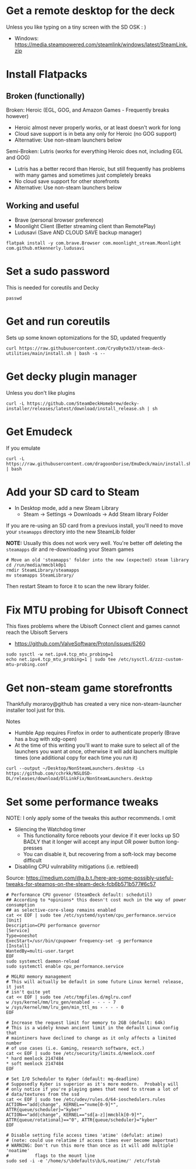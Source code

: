 # Get a remote desktop for the deck
Unless you like typing on a tiny screen with the SD OSK : )
* Windows: https://media.steampowered.com/steamlink/windows/latest/SteamLink.zip

# Install Flatpacks
## Broken (functionally)
Broken: Heroic (EGL, GOG, and Amazon Games - Frequently breaks however)
  - Heroic almost never properly works, or at least doesn't work for long
  - Cloud save support is in beta any only for Heroic (no GOG support)
  - Alternative: Use non-steam launchers below

Semi-Broken: Lutris (works for everything Heroic does not, including EGL and GOG)
  - Lutris has a better record than Heroic, but still frequently has problems with many games and sometimes just completely breaks
  - No cloud save support for other storefronts
  - Alternative: Use non-steam launchers below
## Working and useful
* Brave  (personal browser preference)
* Moonlight Client (Better streaming client than RemotePlay)
* Ludusavi (Save AND CLOUD SAVE backup manager)
```
flatpak install -y com.brave.Browser com.moonlight_stream.Moonlight com.github.mtkennerly.ludusavi
```

# Set a sudo password
This is needed for coreutils and Decky
```
passwd
```

# Get and run coreutils
Sets up some known optomizations for the SD, updated frequently
```
curl https://raw.githubusercontent.com/CryoByte33/steam-deck-utilities/main/install.sh | bash -s --
```

# Get decky plugin manager
Unless you don't like plugins
```
curl -L https://github.com/SteamDeckHomebrew/decky-installer/releases/latest/download/install_release.sh | sh
```

# Get Emudeck
If you emulate
```
curl -L https://raw.githubusercontent.com/dragoonDorise/EmuDeck/main/install.sh | bash
```

# Add your SD card to Steam
* In Desktop mode, add a new Steam Library
  - Steam -> Settings -> Downloads -> Add Steam library Folder

If you are re-using an SD card from a previuos install, you'll need to move your `steamapps` directory into the new SteamLib folder  

**NOTE:** Usually this does not work very well.  You're better off deleting the `steamapps` dir and re-downloading your Steam games
```
# Move an old 'steamapps' folder into the new (expected) steam library
cd /run/media/mmcblk0p1
rmdir SteamLibrary/steamapps
mv steamapps SteamLibrary/
```
Then restart Steam to force it to scan the new library folder.
  
# Fix MTU probing for Ubisoft Connect
This fixes problems where the Ubisoft Connect client and games cannot reach the Ubisoft Servers
* https://github.com/ValveSoftware/Proton/issues/6260
```
sudo sysctl -w net.ipv4.tcp_mtu_probing=1
echo net.ipv4.tcp_mtu_probing=1 | sudo tee /etc/sysctl.d/zzz-custom-mtu-probing.conf
```

# Get non-steam game storefrontts
Thankfully moraroy@github has created a very nice non-steam-launcher installer tool just for this.  

Notes
* Humble App requires Firefox in order to authenticate properly (Brave has a bug with xdg-open)
* At the time of this writing you'll want to make sure to select all of the launchers you want at once, otherwise it will add launchers multiple times (one additional copy for each time you run it)
```
curl --output ~/Desktop/NonSteamLaunchers.desktop -Ls https://github.com/cchrkk/NSLOSD-DL/releases/download/DlLinkFix/NonSteamLaunchers.desktop
```

# Set some performance tweaks
NOTE: I only apply some of the tweaks this author recommends.  I omit 
* Silencing the Watchdog timer
  * This functionality force reboots your device if it ever locks up SO BADLY that it longer will accept any input OR power button long-presses
  * You can disable it, but recovering from a soft-lock may become difficult
* Disabling CPU vulnrability mitigations (i.e. retbleed)

Source: https://medium.com/@a.b.t./here-are-some-possibly-useful-tweaks-for-steamos-on-the-steam-deck-fcb6b571b577#6c57

```
# Performance CPU govenor (SteamDeck default: schedutil)
## According to *opinions* this doesn't cost much in the way of power consumption
## as selective-core-sleep remains enabled
cat << EOF | sudo tee /etc/systemd/system/cpu_performance.service
[Unit]
Description=CPU performance governor
[Service]
Type=oneshot
ExecStart=/usr/bin/cpupower frequency-set -g performance
[Install]
WantedBy=multi-user.target
EOF
sudo systemctl daemon-reload
sudo systemctl enable cpu_performance.service

# MGLRU memory management 
# This will actually be default in some future Linux kernel release, it just
# isn't quite yet
cat << EOF | sudo tee /etc/tmpfiles.d/mglru.conf
w /sys/kernel/mm/lru_gen/enabled - - - - 7
w /sys/kernel/mm/lru_gen/min_ttl_ms - - - - 0
EOF

# Increase the request limit for memory to 2GB (default: 64k)
# This is a widely known ancient limit in the default Linux config that
# maintiners have declined to change as it only affects a limited number
# of use cases (i.e. Gaming, research software, ect.)
cat << EOF | sudo tee /etc/security/limits.d/memlock.conf
* hard memlock 2147484
* soft memlock 2147484
EOF

# Set I/O Scheduler to Kyber (default: mq-deadline)
# Supposedly Kyber is superior as it's more modern.  Probably will
# only notice if you're playing games that need to stream a lot of
# data/textures from the ssd
cat << EOF | sudo tee /etc/udev/rules.d/64-ioschedulers.rules
ACTION=="add|change", KERNEL=="nvme[0-9]*", ATTR{queue/scheduler}="kyber"
ACTION=="add|change", KERNEL=="sd[a-z]|mmcblk[0-9]*", ATTR{queue/rotational}=="0", ATTR{queue/scheduler}="kyber"
EOF

# Disable setting file access times 'atime' (defulat: atime)
# (note: could use relatime if access times ever become importnat)
# WARNING: Don't run this more than once as it will add multiple 'noatime'
#          flags to the mount line
sudo sed -i -e '/home/s/\bdefaults\b/&,noatime/' /etc/fstab
```
